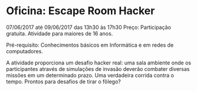 <h1>Oficina: Escape Room Hacker</h1>
07/06/2017 até 09/06/2017 das 13h30 às 17h30
Preço: Participação gratuita.
Atividade para maiores de 16 anos.

Pré-requisito: Conhecimentos básicos em Informática e em redes de computadores.

A atividade proporciona um desafio hacker real: uma sala ambiente onde os participantes através de simulações de invasão deverão combater diversas missões em um determinado prazo. Uma verdadeira corrida contra o tempo. Prontos para desafios de tirar o fôlego?

